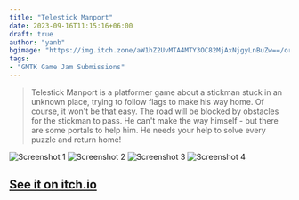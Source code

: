 ```yaml
---
title: "Telestick Manport"
date: 2023-09-16T11:15:16+06:00
draft: true
author: "yanb"
bgimage: "https://img.itch.zone/aW1hZ2UvMTA4MTY3OC82MjAxNjgyLnBuZw==/original/0ptNoa.png"
tags:
- "GMTK Game Jam Submissions"
---
```


> Telestick Manport is a platformer game about a stickman stuck in an unknown place, trying to follow flags to make his way home. Of course, it won't be that easy. The road will be blocked by obstacles for the stickman to pass. He can't make the way himself - but there are some portals to help him. He needs your help to solve every puzzle and return home!

![Screenshot 1](https://img.itch.zone/aW1hZ2UvMTA4MTY3OC82MjAxNjgyLnBuZw==/original/0ptNoa.png)
![Screenshot 2](https://img.itch.zone/aW1hZ2UvMTA4MTY3OC82MjAxNjg1LnBuZw==/original/zySY%2Fr.png)
![Screenshot 3](https://img.itch.zone/aW1hZ2UvMTA4MTY3OC82MjAxNjg2LnBuZw==/original/y1cAej.png)
![Screenshot 4](https://img.itch.zone/aW1hZ2UvMTA4MTY3OC82MjAxNjg0LnBuZw==/original/KWVkql.png)

## [See it on itch.io](https://yanb.itch.io/telestick-manport)